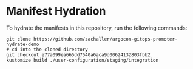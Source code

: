 # Manifest Hydration

To hydrate the manifests in this repository, run the following commands:

```shell
git clone https://github.com/zachaller/argocon-gitops-promoter-hydrate-demo
# cd into the cloned directory
git checkout e77a099ea665dd7540a6aca9d00624132803fbb2
kustomize build ./user-configuration/staging/integration
```
